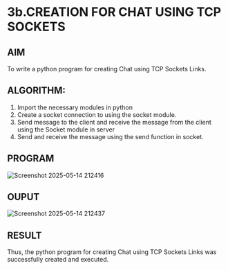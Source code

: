 # 3b.CREATION FOR CHAT USING TCP SOCKETS
## AIM
To write a python program for creating Chat using TCP Sockets Links.
## ALGORITHM:
1. Import the necessary modules in python
2. Create a socket connection to using the socket module.
3. Send message to the client and receive the message from the client using the Socket module in
 server
4. Send and receive the message using the send function in socket.

## PROGRAM
![Screenshot 2025-05-14 212416](https://github.com/user-attachments/assets/be1e3ca1-df9e-48e4-8f0c-e21583cdd85f)

## OUPUT
![Screenshot 2025-05-14 212437](https://github.com/user-attachments/assets/e129702b-ab79-4c68-8daa-653ac0a99048)

## RESULT
Thus, the python program for creating Chat using TCP Sockets Links was successfully 
created and executed.
